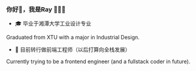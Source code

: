 ### 你好👋，我是Ray 👩🏻‍💻


<!--
**rayyangcoding/rayyangcoding** is a ✨ _special_ ✨ repository because its `README.md` (this file) appears on your GitHub profile.

Here are some ideas to get you started:

- 🔭 I’m currently working on ...
- 🌱 I’m currently learning ...
- 👯 I’m looking to collaborate on ...
- 🤔 I’m looking for help with ...
- 💬 Ask me about ...
- 📫 How to reach me: ...
- 😄 Pronouns: ...
- ⚡ Fun fact: ...
-->

- 🎓 毕业于湘潭大学工业设计专业

Graduated from XTU with a major in Industrial Design.

- 🌱 目前转行做前端工程师（以后打算向全栈发展）

Currently trying to be a frontend engineer (and a fullstack coder in future).

